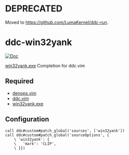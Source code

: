 # DEPRECATED

Moved to https://github.com/LumaKernel/ddc-run.

# ddc-win32yank

[![Doc](https://img.shields.io/badge/doc-%3Ah%20ddc--win32yank-orange.svg?style=flat-square)](doc/ddc-win32yank.txt)

[win32yank.exe](https://github.com/equalsraf/win32yank) Completion for ddc.vim

## Required

- [denops.vim](https://github.com/vim-denops/denops.vim)
- [ddc.vim](https://github.com/Shougo/ddc.vim)
- [win32yank.exe](https://github.com/equalsraf/win32yank)

## Configuration

```vim
call ddc#custom#patch_global('sources', ['win32yank'])
call ddc#custom#patch_global('sourceOptions', {
    \ 'win32yank': {
    \   'mark': 'CLIP',
    \ }})
```
